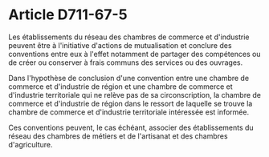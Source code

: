# Article D711-67-5

<p>Les établissements du réseau des chambres de commerce et d'industrie peuvent être à l'initiative d'actions de mutualisation et conclure des conventions entre eux à l'effet notamment de partager des compétences ou de créer ou conserver à frais communs des services ou des ouvrages. </p><p>Dans l'hypothèse de conclusion d'une convention entre une chambre de commerce et d'industrie de région et une chambre de commerce et d'industrie territoriale qui ne relève pas de sa circonscription, la chambre de commerce et d'industrie de région dans le ressort de laquelle se trouve la chambre de commerce et d'industrie territoriale intéressée est informée. </p><p>Ces conventions peuvent, le cas échéant, associer des établissements du réseau des chambres de métiers et de l'artisanat et des chambres d'agriculture.</p>